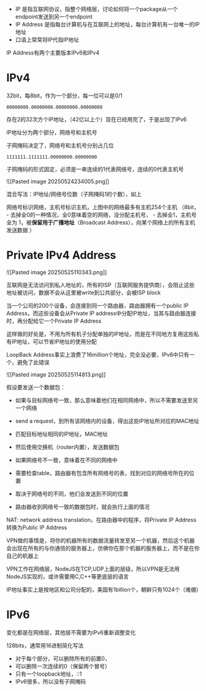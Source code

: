 
- IP 是指互联网协议，指整个网络层，讨论如何将一个package从一个endpoint发送到另一个endpoint
- IP Address 是指每台计算机与在互联网上的地址，每台计算机有一台唯一的IP地址
- 口语上常常将IP代指IP地址

IP Address有两个主要版本IPv6和IPv4

# IPv4

32bit，每8bit，作为一个部分，每一位可以是0/1

`00000000.00000000.00000000.00000000`

存在2的32次方个IP地址，（42亿以上个）现在已经用完了，于是出现了IPv6

IP地址分为两个部分，网络号和主机号

子网掩码决定了，网络号和主机号分别占几位

`1111111.1111111.00000000.00000000`

子网掩码的形式固定，必须是一串连续的1代表网络号，连续的0代表主机号

![[Pasted image 20250524234005.png]]

混合写法：IP地址/网络号位数（子网掩码1的个数），如上

网络号标识网络，主机号标识主机，上图中的网络最多有主机254个主机
（8bit，
	- 去掉全0的一种情况，全0意味着空的网络，没分配主机号，
	- 去掉全1，主机号全为 1，被**保留用于广播地址**（Broadcast Address），向某个网络上的所有主机发送数据
    ）

# Private IPv4 Address

![[Pasted image 20250525110343.png]]

互联网是无法访问到私人地址的，所有的ISP（互联网服务提供商），会阻止这些地址被访问，数据不会从这里被write到公共部分，会被ISP block

当一个公司的200个设备，会连接到同一个路由器，路由器拥有一个public IP Address，而这些设备会从Private IP address中分配IP地址，当其与路由器连接时，再分配给它一个Private IP Address

这样做的好处是，不用为所有机子分配单独的IP地址，而是在不同地方复用这些私有IP地址，可以节省IP地址的使用分配

LoopBack Address事实上浪费了16million个地址，完全没必要，IPv6中只有一个，避免了此错误

![[Pasted image 20250525114813.png]]

假设要发送一个数据包：

- 如果与目标网络号一致，那么意味着他们在相同网络中，所以不需要发送至另一个网络
- send a request，到所有该网络内的设备，得出这些IP地址所对应的MAC地址
- 匹配目标地址相同的IP地址，MAC地址
- 然后使用交换机（router内置），发送数据包

- 如果网络号不一致，意味着在不同的网络中
- 需要检查table，路由器有包含所有网络号的表，找到对应的网络号所在的位置
- 取决于网络号的不同，他们会发送到不同的位置
- 路由器收到网络号一致的数据包时，就会执行上面的情况

NAT: network address translation，在路由器中的程序，将Private IP Address 转换为Public IP Address

VPN做的事情是，将你的机器所有的数据流量转发至另一个机器，然后这个机器会出现在所有的与你通信的服务器上，仿佛你在那个机器的服务器上，而不是在你自己的机器上

VPN工作在网络层，NodeJS在TCP,UDP上面的层级，所以VPN是无法用NodeJS实现的，或许需要用C,C++等更底层的语言

IP地址事实上是按地区和公司分配的，美国有1billion个，朝鲜只有1024个（难绷）

# IPv6

变化都是在网络层，其他层不需要为IPv6重新调整变化

128bits，通常用16进制简化写法
- 对于每个部分，可以删除所有的前置0，
- 可以删除一次连续的0（保留两个冒号）
- 只有一个loopback地址，::1
- IPv6很多，所以没有子网掩码








